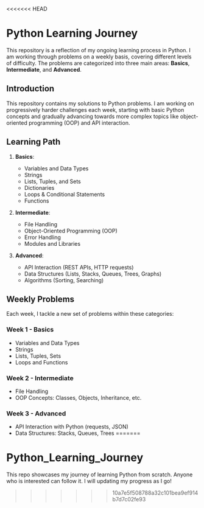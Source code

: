 <<<<<<< HEAD
# Python Learning Journey

This repository is a reflection of my ongoing learning process in Python. I am working through problems on a weekly basis, covering different levels of difficulty. The problems are categorized into three main areas: **Basics**, **Intermediate**, and **Advanced**.

## Introduction

This repository contains my solutions to Python problems. I am working on progressively harder challenges each week, starting with basic Python concepts and gradually advancing towards more complex topics like object-oriented programming (OOP) and API interaction.

## Learning Path

1. **Basics**:
   - Variables and Data Types
   - Strings
   - Lists, Tuples, and Sets
   - Dictionaries
   - Loops & Conditional Statements
   - Functions

2. **Intermediate**:
   - File Handling
   - Object-Oriented Programming (OOP)
   - Error Handling
   - Modules and Libraries

3. **Advanced**:
   - API Interaction (REST APIs, HTTP requests)
   - Data Structures (Lists, Stacks, Queues, Trees, Graphs)
   - Algorithms (Sorting, Searching)

## Weekly Problems

Each week, I tackle a new set of problems within these categories:

### **Week 1 - Basics**
- Variables and Data Types
- Strings
- Lists, Tuples, Sets
- Loops and Functions

### **Week 2 - Intermediate**
- File Handling
- OOP Concepts: Classes, Objects, Inheritance, etc.

### **Week 3 - Advanced**
- API Interaction with Python (requests, JSON)
- Data Structures: Stacks, Queues, Trees
=======
# Python_Learning_Journey
This repo showcases my journey of learning Python from scratch. Anyone who is interested can follow it. I will updating my progress as I go!
>>>>>>> 10a7e5f508788a32c101bea9ef914b7d7c02fe93
